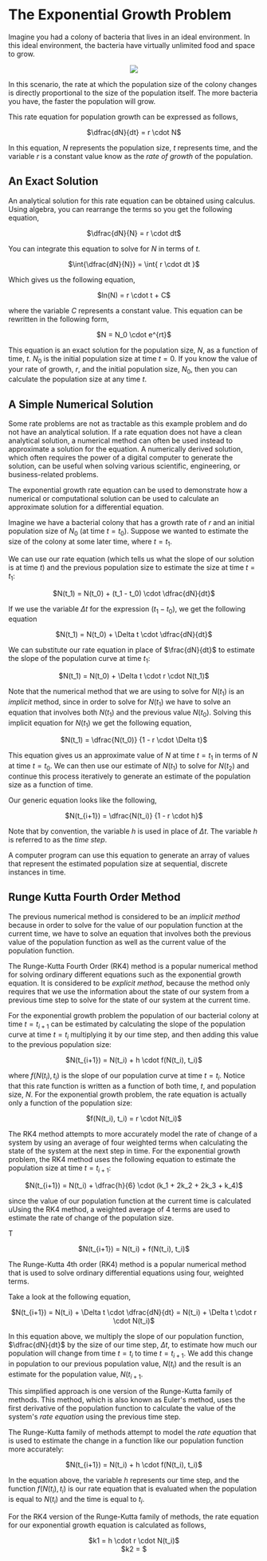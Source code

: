 # The Exponential Growth Problem
Imagine you had a colony of bacteria that lives in an ideal environment.  In this ideal environment, the bacteria have virtually unlimited food and space to grow.

<p align="center">
  <img  src="https://github.com/tomeng70/LittleLamb/assets/12796159/7a31187d-b532-4c8b-9800-4442517adb0f">  
</p>

In this scenario, the rate at which the population size of the colony changes is directly proportional to the size of the population itself.
The more bacteria you have, the faster the population will grow.

This rate equation for population growth can be expressed as follows,

<p align="center">
  $\dfrac{dN}{dt} = r \cdot N$
</p>

In this equation, $N$ represents the population size, $t$ represents time, and the variable $r$ is a constant value know as the <i>rate of growth</i> of the population.

## An Exact Solution
An analytical solution for this rate equation can be obtained using calculus. Using algebra, you can rearrange the terms so you get the following equation,

<p align="center">
  $\dfrac{dN}{N} = r \cdot dt$
</p>

You can integrate this equation to solve for $N$ in terms of $t$.

<p align="center">
  $\int{\dfrac{dN}{N}} = \int{ r \cdot dt }$
</p>

Which gives us the following equation,  
<p align="center">
  $ln(N) = r \cdot t + C$
</p>

where the variable $C$ represents a constant value.  This equation can be rewritten in the following form,

<p align="center">
  $N = N_0 \cdot e^{rt}$
</p>

This equation is an exact solution for the population size, $N$, as a function of time, $t$. $N_0$ is the initial population size at time $t = 0$.  If you know the value of your rate of growth, $r$, and the initial population size, $N_0$, then you can calculate the population size at any time $t$.

## A Simple Numerical Solution
Some rate problems are not as tractable as this example problem and do not have an analytical solution. If a rate equation does not have a clean analytical solution, a numerical method can often be used instead to approximate a solution for the equation. A numerically derived solution, which often requires the power of a digital computer to generate the solution, can be useful when solving various scientific, engineering, or business-related problems.

The exponential growth rate equation can be used to demonstrate how a numerical or computational solution can be used to calculate an approximate solution for a differential equation.

Imagine we have a bacterial colony that has a growth rate of $r$ and an initial population size of $N_0$ (at time $t = t_0$).  Suppose we wanted to estimate the size of the colony at some later time, where $t = t_1$.  

We can use our rate equation (which tells us what the slope of our solution is at time $t$) and the previous population size to estimate the size at time $t = t_1$:


<p align="center">
  $N(t_1) = N(t_0) + (t_1 - t_0) \cdot \dfrac{dN}{dt}$ 
</p>

If we use the variable $\Delta t$ for the expression $(t_1 - t_0)$, we get the following equation

<p align="center">
  $N(t_1) = N(t_0) + \Delta t \cdot \dfrac{dN}{dt}$ 
</p>

We can substitute our rate equation in place of $\frac{dN}{dt}$ to estimate the slope of the population curve at time $t_1$:

<p align="center">
  $N(t_1) = N(t_0) + \Delta t \cdot r \cdot N(t_1)$ 
</p>

Note that the numerical method that we are using to solve for $N(t_1)$ is an _implicit_ method, since in order to solve for $N(t_1)$ we have to solve an equation that involves both $N(t_1)$ and the previous value $N(t_0)$. Solving this implicit equation for $N(t_1)$ we get the following equation,

<p align="center">
  $N(t_1) = \dfrac{N(t_0)} {1 -  r \cdot \Delta t}$ 
</p>

This equation gives us an approximate value of $N$ at time $t = t_1$ in terms of $N$ at time $t = t_0$.  We can then use our estimate of $N(t_1)$ to solve for $N(t_2)$ and continue this process iteratively to generate an estimate of the population size as a function of time.

Our generic equation looks like the following,

<p align="center">
  $N(t_{i+1}) = \dfrac{N(t_i)} {1 -  r \cdot h}$ 
</p>

Note that by convention, the variable $h$ is used in place of $\Delta t$.  The variable $h$ is referred to as the _time step_. 

A computer program can use this equation to generate an array of values that represent the estimated population size at sequential, discrete instances in time.

## Runge Kutta Fourth Order Method
The previous numerical method is considered to be an _implicit method_ because in order to solve for the value of our population function at the current time, we have to solve an equation that involves both the previous value of the population function as well as the current value of the population function.  

The Runge-Kutta Fourth Order (RK4) method is a popular numerical method for solving ordinary different equations such as the exponential growth equation.  It is considered to be _explicit method_, because the method only requires that we use the information about the state of our system from a previous time step to solve for the state of our system at the current time.

For the exponential growth problem the population of our bacterial colony at time $t = t_{i+1}$ can be estimated by calculating the slope of the population curve at time $t = t_i$ multiplying it by our time step, and then adding this value to the previous population size:

<p align="center">
  $N(t_{i+1}) = N(t_i) + h \cdot f(N(t_i), t_i)$  
</p>

where $f(N(t_i), t_i)$ is the slope of our population curve at time $t = t_i$.  Notice that this rate function is written as a function of both time, $t$, and population size, $N$.  For the exponential growth problem, the rate equation is actually only a function of the population size:

<p align="center">
  $f(N(t_i), t_i) = r \cdot N(t_i)$  
</p>

The RK4 method attempts to more accurately model the rate of change of a system by using an average of four weighted terms when calculating the state of the system at the next step in time.  For the exponential growth problem, the RK4 method uses the following equation to estimate the population size at time $t = t_{i+1}$:

<p align="center">
  $N(t_{i+1}) = N(t_i) + \dfrac{h}{6} \cdot (k_1 + 2k_2 + 2k_3 + k_4)$  
</p>


since the value of our population function at the current time is calculated uUsing the RK4 method, a weighted average of 4 terms are used to estimate the rate of change of the population size.

T
<p align="center">
  $N(t_{i+1}) = N(t_i) + f(N(t_i), t_i)$
</p>



The Runge-Kutta 4th order (RK4) method is a popular numerical method that is used to solve ordinary differential equations using four, weighted terms.

Take a look at the following equation,

<p align="center">
  $N(t_{i+1}) = N(t_i) + \Delta t \cdot \dfrac{dN}{dt} = N(t_i) + \Delta t \cdot r \cdot N(t_i)$
</p>

In this equation above, we multiply the slope of our population function, $\dfrac{dN}{dt}$ by the size of our time step, $\Delta t$, to estimate how much our population will change from time $t = t_i$ to time $t = t_{i+1}$.  We add this change in population to our previous population value, $N(t_i)$ and the result is an estimate for the population value, $N(t_{i+1}$.  

This simplified approach is one version of the Runge-Kutta family of methods.  This method, which is also known as Euler's method, uses the first derivative of the population function to calculate the value of the system's _rate equation_ using the previous time step.  

The Runge-Kutta family of methods attempt to model the _rate equation_ that is used to estimate the change in a function like our population function more accurately:

<p align="center">
  $N(t_{i+1}) = N(t_i) + h \cdot f(N(t_i), t_i)$
</p>

In the equation above, the variable $h$ represents our time step, and the function $f(N(t_i), t_i)$ is our rate equation that is evaluated when the population is equal to $N(t_i)$ and the time is equal to $t_i$.

For the RK4 version of the Runge-Kutta family of methods, the rate equation for our exponential growth equation is calculated as follows,

<p align="center">
  $k1 =   h \cdot r \cdot N(t_i)$
  <br>
  $k2 = $
</p>

